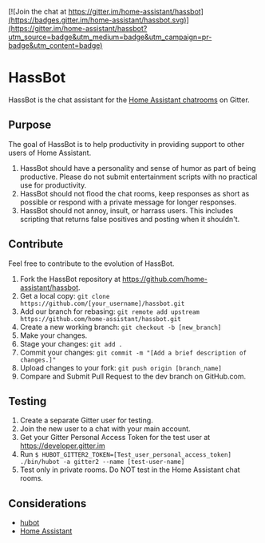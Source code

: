[![Join the chat at https://gitter.im/home-assistant/hassbot](https://badges.gitter.im/home-assistant/hassbot.svg)](https://gitter.im/home-assistant/hassbot?utm_source=badge&utm_medium=badge&utm_campaign=pr-badge&utm_content=badge)

# HassBot

HassBot is the chat assistant for the [Home Assistant chatrooms](https://gitter.im/home-assistant/home-assistant) on Gitter.

## Purpose

The goal of HassBot is to help productivity in providing support to other users of Home Assistant.
  1. HassBot should have a personality and sense of humor as part of being productive. Please do not submit entertainment scripts with no practical use for productivity.
  2. HassBot should not flood the chat rooms, keep responses as short as possible or respond with a private message for longer responses.
  3. HassBot should not annoy, insult, or harrass users. This includes scripting that returns false positives and posting when it shouldn't.

## Contribute

Feel free to contribute to the evolution of HassBot.
  1. Fork the HassBot repository at https://github.com/home-assistant/hassbot.
  2. Get a local copy: `git clone https://github.com/[your_username]/hassbot.git`
  3. Add our branch for rebasing: `git remote add upstream https://github.com/home-assistant/hassbot.git`
  4. Create a new working branch: `git checkout -b [new_branch]`
  5. Make your changes.
  6. Stage your changes: `git add .`
  7. Commit your changes: `git commit -m "[Add a brief description of changes.]"`
  8. Upload changes to your fork: `git push origin [branch_name]`
  9. Compare and Submit Pull Request to the dev branch on GitHub.com.

## Testing
  1. Create a separate Gitter user for testing.
  2. Join the new user to a chat with your main account.
  3. Get your Gitter Personal Access Token for the test user at https://developer.gitter.im
  4. Run `$ HUBOT_GITTER2_TOKEN=[Test_user_personal_access_token] ./bin/hubot -a gitter2 --name [test-user-name]`
  5. Test only in private rooms. Do NOT test in the Home Assistant chat rooms.

## Considerations
- [hubot](http://hubot.github.com)
- [Home Assistant](https://home-assistant.io)
